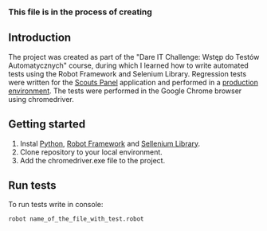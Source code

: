 ### This file is in the process of creating

## Introduction
The project was created as part of the "Dare IT Challenge: Wstęp do Testów Automatycznych" course, during which I learned how to write automated tests using the Robot Framework and Selenium Library. Regression tests were written for the [Scouts Panel](https://scouts-test.futbolkolektyw.pl/en/login?redirected=true) application and performed in a [production environment](https://scouts.futbolkolektyw.pl/en/).
The tests were performed in the Google Chrome browser using chromedriver.

## Getting started
1. Instal [Python](https://www.python.org/), [Robot Framework](https://robotframework.org/) and [Sellenium Library](https://github.com/robotframework/SeleniumLibrary).
2. Clone repository to your local environment.
3. Add the chromedriver.exe file to the project.

## Run tests
To run tests write in console: 
```
robot name_of_the_file_with_test.robot
```
